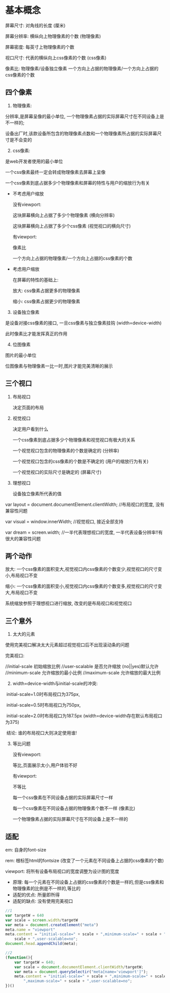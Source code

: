 # 基本概念

屏幕尺寸:	对角线的长度 (厘米)

屏幕分辨率:	横纵向上物理像素的个数 (物理像素)

屏幕密度:	每英寸上物理像素的个数

视口尺寸:	代表的横纵向上css像素的个数 (css像素)

像素比:	物理像素/设备独立像素	一个方向上占据的物理像素/一个方向上占据的css像素的个数

## 四个像素

1. 物理像素:	

分辨率,是屏幕呈像的最小单位, 一个物理像素占据的实际屏幕尺寸在不同设备上是不一样的;

设备出厂时,该款设备所包含的物理像素点数和一个物理像素所占据的实际屏幕尺寸是不会变的



2. css像素:

是web开发者使用的最小单位

一个css像素最终一定会转成物理像素去屏幕上呈像

一个css像素到底占据多少个物理像素和屏幕的特性与用户的缩放行为有关

- 不考虑用户缩放

  没有viewport:

  这块屏幕横向上占据了多少个物理像素 (横向分辨率)

  这块屏幕横向上占据了多少个css像素 (视觉视口的横向尺寸)

  有viewport:

  像素比

  一个方向上占据的物理像素/一个方向上占据的css像素的个数

- 考虑用户缩放

  在屏幕的特性的基础上:

  放大: css像素占据更多的物理像素

  缩小: css像素占据更少的物理像素



3. 设备独立像素

是设备对接css像素的接口, 一旦css像素与独立像素挂钩 (width=device-width)

此时像素比才能发挥真正的作用



4. 位图像素

图片的最小单位

位图像素与物理像素一比一时,图片才能完美清晰的展示





## 三个视口

1. 布局视口

   决定页面的布局

2. 视觉视口

   决定用户看到什么

   一个css像素到底占据多少个物理像素和视觉视口有极大的关系

   一个视觉视口包含的物理像素的个数是确定的 (分辨率)

   一个视觉视口包含的css像素的个数是不确定的 (用户的缩放行为有关)

   一个视觉视口的实际尺寸是确定的 (屏幕尺寸)

3. 理想视口

   设备独立像素所代表的值



var layout = document.documentElement.clientWidth;	//布局视口的宽度, 没有兼容性问题

var visual = window.innerWidth;	//视觉视口, 接近全部支持

var dream = screen.width;	//一半代表理想视口的宽度, 一半代表设备分辨率!!有很大的兼容性问题



## 两个动作

放大:	一个css像素的面积变大,视觉视口内css像素的个数变少,视觉视口的尺寸变小,布局视口不变

缩小:	一个css像素的面积变小,视觉视口内css像素的个数变多,视觉视口的尺寸变大,布局视口不变

系统缩放参照于理想视口进行缩放, 改变的是布局视口和视觉视口



## 三个意外

1. 太大的元素

使用完美视口解决太大元素超过视觉视口后不出现滚动条的问题

完美视口:

<meta name="viewport" content="width=device-width,
                               height=device-height,
                               initial-scale=1.0,
                               user-scalable=no,
                               minimum-scale=1.0,
                               maximum-scale=1.0,
                               target-densitydpi=device-dpi">
//initial-scale		初始缩放比例
//user-scalable		是否允许缩放 (no||yes)默认允许
//minimum-scale		允许缩放的最小比例
//maximum-scale		允许缩放的最大比例




2. width=device-width与initial-scale的冲突:

​		initial-scale=1.0时布局视口为375px,

​		initial-scale=0.5时布局视口为750px, 

​		initial-scale=2.0时布局视口为187.5px	(width=device-width存在默认布局视口为375)

​		结论:	谁的布局视口大则决定使用谁!



3. 等比问题

   没有viewport:

   等比,页面展示太小,用户体验不好

   有viewport:

   不等比

   每一个css像素在不同设备占据的实际屏幕尺寸一样

   每一个css像素在不同设备占据的物理像素个数不一样 (像素比)

   一个物理像素占据的实际屏幕尺寸在不同设备上是不一样的



## 适配

em:	自身的font-size

rem:	根标签html的fontsize (改变了一个元素在不同设备上占据的css像素的个数)

viewport:	将所有设备布局视口的宽度调整为设计图的宽度

- 原理: 每一个元素在不同设备上占据的css像素的个数是一样的,但是css像素和物理像素的比例是不一样的,等比的
- 适配的优点: 所量即所得
- 适配的缺点: 没有使用完美视口

~~~js
//1
var targetW = 640
var scale = screen.width/targetW
var meta = document.createElement("meta")
meta.name = "viewport"
meta.content = "initial-scale=" + scale + ",minimum-scale=" + scale + ",maximum-scale=" +
    scale + ",user-scalable=no";
document.head.appendChild(meta);

//2
(function(){
    var targetW = 640;
    var scale = document.documentElement.clientWidth/targetW;
    var meta = document.querySelectir("meta[name='viewport']");
    meta.content = "initial-scale=" + scale + ",minimum-scale=" + scale + 
        ",maximum-scale=" + scale + ",user-scalable=no";
})()
~~~

